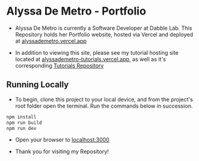 # Alyssa De Metro - Portfolio

- Alyssa De Metro is currently a Software Developer at Dabble Lab. This Repository holds her Portfolio website, hosted via Vercel and deployed at [alyssademetro.vercel.app](https://alyssademetro.vercel.app/) 

- In addition to viewing this site, please see my tutorial hosting site located at [alyssademetro-tutorials.vercel.app,](https://alyssademetro-tutorials.vercel.app) as well as it's corresponding [Tutorials Repository](https://github.com/leanndemetro/tutorials)

## Running Locally

- To begin, clone this project to your local device, and from the project's root folder open the terminal. Run the commands below in succession.

```sh
npm install
npm run build
npm run dev
```

- Open your browser to [localhost:3000](http://localhost:3000/)

- Thank you for visiting my Repository!